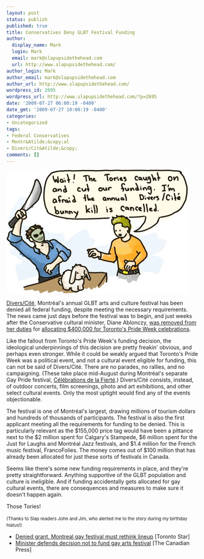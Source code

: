 ```yaml
---
layout: post
status: publish
published: true
title: Conservatives Deny GLBT Festival Funding
author:
  display_name: Mark
  login: Mark
  email: mark@slapupsidethehead.com
  url: http://www.slapupsidethehead.com/
author_login: Mark
author_email: mark@slapupsidethehead.com
author_url: http://www.slapupsidethehead.com/
wordpress_id: 2695
wordpress_url: http://www.slapupsidethehead.com/?p=2695
date: '2009-07-27 06:00:19 -0400'
date_gmt: '2009-07-27 10:00:19 -0400'
categories:
- Uncategorized
tags:
- Federal Conservatives
- Montr&Atilde;&copy;al
- Divers/Cit&Atilde;&copy;
comments: []
---
```

![The bunny's out of the bag!](/wp-content/media/2009/07/bunny-kill.jpg "The bunny's out of the bag!")

[Divers/Cité](http://www.diverscite.org/ "It's diverse, and it takes place in the city. Get it?"), Montréal's annual GLBT arts and culture festival has been denied all federal funding, despite meeting the necessary requirements. The news came just days before the festival was to begin, and just weeks after the Conservative cultural minister, Diane Ablonczy, [was removed from her duties](http://www.slapupsidethehead.com/2009/07/tories-stealthily-slam-cabinet-minsiter-over-pride-support/ "There'll be no gay friendliness in cabinet!") for [allocating $400,000 for Toronto's Pride Week celebrations](http://www.slapupsidethehead.com/2009/06/tories-donate-for-toronto-pride-week/ "I thought it sounded fishy...").

Like the fallout from Toronto's Pride Week's funding decision, the ideological underpinnings of this decision are pretty freakin' obvious, and perhaps even stronger. While it could be weakly argued that Toronto's Pride Week was a political event, and not a cultural event eligible for funding, this can not be said of Divers/Cité. There are no parades, no rallies, and no campaigning. (These take place mid-August during Montréal's separate Gay Pride festival, [Célébrations de la Fierté](http://www.fiertemontrealpride.com/home.htm "That's Pride Celebrations").) Divers/Cité consists, instead, of outdoor concerts, film screenings, photo and art exhibitions, and other select cultural events. Only the most uptight would find any of the events objectionable.

The festival is one of Montréal's largest, drawing millions of tourism dollars and hundreds of thousands of participants. The festival is also the first applicant meeting all the requirements for funding to be denied. This is particularly relevant as the $155,000 price tag would have been a pittance next to the $2 million spent for Calgary's Stampede, $6 million spent for the Just for Laughs and Montréal Jazz festivals, and $1.4 million for the French music festival, FrancoFolies. The money comes out of $100 million that has already been allocated for just these sorts of festivals in Canada.

Seems like there's some new funding requirements in place, and they're pretty straightforward. Anything supportive of the GLBT population and culture is ineligible. And if funding accidentally gets allocated for gay cultural events, there are consequences and measures to make sure it doesn't happen again.

Those Tories!

<small>(Thanks to Slap readers John and Jim, who alerted me to the story during my birthday hiatus!)</small>

- [Denied grant, Montreal gay festival must rethink lineup](http://www.thestar.com/news/canada/article/670475) [Toronto Star]
- [Minister defends decision not to fund gay arts festival](http://www.google.com/hostednews/canadianpress/article/ALeqM5gO41iEtmxjBUl1fxavXTK0Ij2TLQ) [The Canadian Press]
